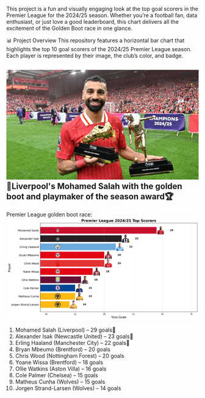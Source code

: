 This project is a fun and visually engaging look at the top goal scorers in the Premier League for the 2024/25 season. Whether you’re a football fan, data enthusiast, or just love a good leaderboard, this chart delivers all the excitement of the Golden Boot race in one glance.

📊 Project Overview
This repository features a horizontal bar chart that highlights the top 10 goal scorers of the 2024/25 Premier League season. Each player is represented by their image, the club’s color, and badge.

![image_alt](https://github.com/Siphe247/Premier-League/blob/c63f4d6d93bd45c035cc8166c4440c36ee614700/GettyImages-2216995141.jpg.webp)
📸Liverpool's Mohamed Salah with the golden boot and playmaker of the season award🏆
-------------

Premier League golden boot race: 
![image_alt](https://github.com/Siphe247/Premier-League/blob/db9eb54280dd6b8a7ea2b1c1985ccfa07aafd963/Premier%20League%202024-25%20Top%20Scorers.png)

1. Mohamed Salah (Liverpool) – 29 goals🥇
2. Alexander Isak (Newcastle United) – 23 goals🥈
3. Erling Haaland (Manchester City) – 22 goals🥉
4. Bryan Mbeumo (Brentford) – 20 goals
5. Chris Wood (Nottingham Forest) – 20 goals
6. Yoane Wissa (Brentford) – 18 goals
7. Ollie Watkins (Aston Villa) – 16 goals
8. Cole Palmer (Chelsea) – 15 goals
9. Matheus Cunha (Wolves) – 15 goals
10. Jorgen Strand-Larsen (Wolves) – 14 goals


